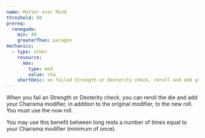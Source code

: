 ```yaml
---
name: Matter over Mind
threshold: 60
prereq:
  renegade:
    min: 40
    greaterThan: paragon
mechanics:
  - type: other
    resource:
      max:
        type: mod
        value: cha
    shortDesc: on failed Strength or Dexterity check, reroll and add your Charisma plus the original modifier to the roll
---
```

When you fail an Strength or Dexterity check, you can reroll the die and add your Charisma modifier, in addition
to the original modifier, to the new roll. You must use the now roll.

You may use this benefit between long rests a number of times equal to your Charisma modifier (minimum of once).


